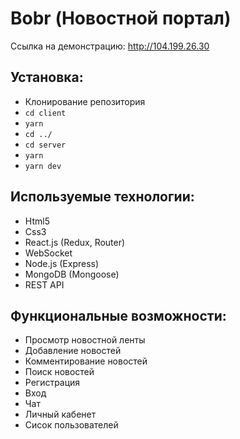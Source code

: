 # Bobr (Новостной портал)
Ссылка на демонстрацию: http://104.199.26.30

## Установка:
* Клонирование репозитория
* `cd client`
* `yarn`
* `cd ../`
* `cd server`
* `yarn`
* `yarn dev`

## Используемые технологии:
- Html5
- Css3
- React.js (Redux, Router)
- WebSocket
- Node.js (Express)
- MongoDB (Mongoose)
- REST API

## Функциональные возможности:
- Просмотр новостной ленты
- Добавление новостей
- Комментирование новостей
- Поиск новостей
- Регистрация
- Вход
- Чат
- Личный кабенет
- Сисок пользователей
